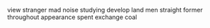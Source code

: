 view stranger mad noise studying develop land men straight former throughout appearance spent exchange coal